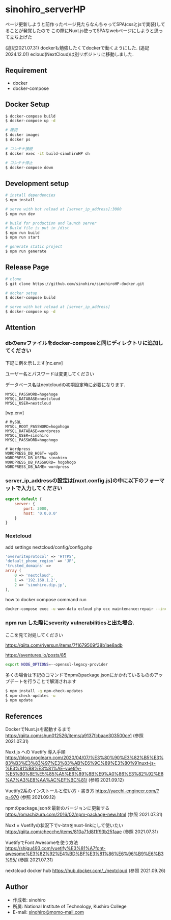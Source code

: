 # sinohiro_serverHP

ページ更新しようと前作ったページ見たらなんちゃってSPA(cssとjsで実装)してることが発覚したので
この際にNuxt.js使ってSPAなwebページにしようと思って立ち上げた

(追記2021.07.31) dockerも勉強したくてdockerで動くようにした.
(追記2024.12.01) ecloud(NextCloud)は別リポジトリに移動しました.

## Requirement
 
* docker
* docker-compose

## Docker Setup
```bash
$ docker-compose build
$ docker-compose up -d

# 確認
$ docker images
$ docker ps

# コンテナ接続
$ docker exec -it build-sinohiroHP sh

# コンテナ停止
$ docker-compose down
```

## Development setup

```bash
# install dependencies
$ npm install

# serve with hot reload at [server_ip_address]:3000
$ npm run dev

# build for production and launch server
# Build file is put in /dist
$ npm run build
$ npm run start

# generate static project
$ npm run generate
```
## Release Page

```bash
# clone
$ git clone https://github.com/sinohiro/sinohiroHP-docker.git

# docker setup
$ docker-compose build

# serve with hot reload at [server_ip_address]
$ docker-compose up -d
```
## Attention

### dbのenvファイルをdocker-composeと同じディレクトリに追加してください
下記に例を示します[nc.env]

ユーザー名とパスワードは変更してください

データベース名はnextcloudの初期設定時に必要になります.
```env
MYSQL_PASSWORD=hogehoge
MYSQL_DATABASE=nextcloud
MYSQL_USER=nextcloud
```
[wp.env]
```env
# MySQL
MYSQL_ROOT_PASSWORD=hogohogo
MYSQL_DATABASE=wordpress
MYSQL_USER=sinohiro
MYSQL_PASSWORD=hogohogo

# Wordpress
WORDPRESS_DB_HOST= wpdb
WORDPRESS_DB_USER= sinohiro
WORDPRESS_DB_PASSWORD= hogohogo
WORDPRESS_DB_NAME= wordpress
```
 
### server_ip_addressの設定は[nuxt.config.js]の中に以下のフォーマットで入力してください

```js
export default {
	server: {
		port: 3000,
		host: '0.0.0.0'
    }
}
```

### Nextcloud
add settings
nextcloud/config/config.php
```php
'overwriteprotocol' => 'HTTPS',
'default_phone_region' => 'JP',
'trusted_domains' =>
array (
    0 => 'nextcloud',
    1 => '192.168.1.2',
    2 => 'sinohiro.dip.jp',
),
```
how to docker compose command run
```bash
docker-compose exec -u www-data ecloud php occ maintenance:repair --include-expensive
```

### npm run した際にseverity vulnerabilitiesと出た場合.
ここを見て対処してください

https://qiita.com/riversun/items/7f1679509f38b1ae8adb

https://aventures.io/posts/85

```bash
export NODE_OPTIONS=--openssl-legacy-provider
```

多くの場合は下記のコマンドでnpmのpackage.jsonにかかれているもののアップデートを行うことで解消されます
```bash
$ npm install -g npm-check-updates
$ npm-check-updates -u
$ npm update
```

## References
DockerでNuxt.jsを起動するまで
https://qiita.com/shun012526/items/a9137fcbaae303500ce1 (参照 2021.07.31)

Nuxt.js への Vuetify 導入手順
https://blog.proglearn.com/2020/04/07/%E3%80%90%E3%82%B5%E3%83%B3%E3%83%97%E3%83%AB%E6%9C%89%E3%80%91nuxt-js-%E3%81%B8%E3%81%AE-vuetify-%E5%B0%8E%E5%85%A5%E6%89%8B%E9%A0%86%E3%82%92%E8%A7%A3%E8%AA%AC%EF%BC%81/ (参照 2021.09.12)

Vuetify2系のインストールと使い方・書き方
https://yacchi-engineer.com/?p=970 (参照 2021.09.12)

npmのpackage.jsonを最新のバージョンに更新する
https://omachizura.com/2016/02/npm-package-new.html (参照 2021.07.31)

Nuxt × Vuetifyの状況下でv-btnをnuxt-linkにして使いたい
https://qiita.com/checche/items/810a71d8f1f93b251aae (参照 2021.07.31)

VuetifyでFont Awesomeを使う方法
https://shigu493.com/vuetify%E3%81%A7font-awesome%E3%82%92%E4%BD%BF%E3%81%86%E6%96%B9%E6%B3%95/ (参照 2021.07.31)

nextcloud docker hub
https://hub.docker.com/_/nextcloud (参照 2021.09.26)
## Author
 
* 作成者: sinohiro
* 所属: National Institute of Technology, Kushiro College
* E-mail: sinohiro@momo-mail.com
